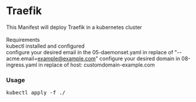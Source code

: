 # Traefik
This Manifest will deploy Traefik in a kubernetes cluster<br/>
<br/>
Requirements<br/>
kubectl installed and configured<br/>
configure your desired email in the 05-daemonset.yaml in replace of "--acme.email=example@example.com"
configure your desired domain in 08-ingress.yaml in replace of host: customdomain-example.com
<br/>
### Usage<br/>
<pre>
kubectl apply -f ./
</pre>
<br/>
